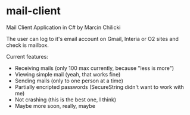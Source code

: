 # mail-client

Mail Client Application in C# by Marcin Chilicki

The user can log to it's email account on Gmail, Interia or O2 sites and check is mailbox.

Current features:
- Receiving mails (only 100 max currently, because "less is more")
- Viewing simple mail (yeah, that works fine)
- Sending mails (only to one person at a time)
- Partially encripted passwords (SecureString didn't want to work with me)
- Not crashing (this is the best one, I think)
- Maybe more soon, really, maybe